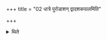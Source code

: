 +++
title = "02 धात्रे पुरोडाशन् द्वादशकपालमिति"

+++

<details><summary>थिते</summary>

धात्रे पुरोडाशं द्वादशकपालमिति पञ्च २
</details>
